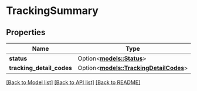 # TrackingSummary

## Properties

Name | Type | Description | Notes
------------ | ------------- | ------------- | -------------
**status** | Option<[**models::Status**](Status.md)> |  | [optional]
**tracking_detail_codes** | Option<[**models::TrackingDetailCodes**](TrackingDetailCodes.md)> |  | [optional]

[[Back to Model list]](../README.md#documentation-for-models) [[Back to API list]](../README.md#documentation-for-api-endpoints) [[Back to README]](../README.md)


